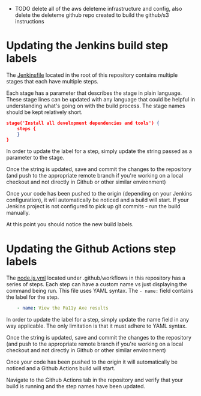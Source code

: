 - TODO delete all of the aws deleteme infrastructure and config, also
  delete the deleteme github repo created to build the github/s3
  instructions


# Updating the Jenkins build step labels

The [Jenkinsfile](../Jenkinsfile) located in the root of this
repository contains multiple stages that each have multiple steps.

Each stage has a parameter that describes the stage in plain
language. These stage lines can be updated with any language that
could be helpful in understanding what's going on with the build
process. The stage names should be kept relatively short.

``` json
stage('Install all development dependencies and tools') {
	steps {
	}
}
```


In order to update the label for a step, simply update the string
passed as a parameter to the stage.

Once the string is updated, save and commit the changes to the repository
(and push to the appropriate remote branch if you're working on a
local checkout and not directly in Github or other similar environment)

Once your code has been pushed to the origin (depending on your
Jenkins configuration), it will automatically be noticed and a build
will start. If your Jenkins project is not configured to pick up git
commits - run the build manually.

At this point you should notice the new build labels.


# Updating the Github Actions step labels

The [node.js.yml](../.github/workflows/node.js.yml) located under
.github/workflows in this repository has a series of steps. Each step
can have a custom name vs just displaying the command being run. This
file uses YAML syntax. The `- name:` field contains the label for the
step. 


``` yaml
    - name: View the Pa11y Axe results
```


In order to update the label for a step, simply update the name field
in any way applicable. The only limitation is that it must adhere to
YAML syntax.

Once the string is updated, save and commit the changes to the repository
(and push to the appropriate remote branch if you're working on a
local checkout and not directly in Github or other similar environment)

Once your code has been pushed to the origin it will automatically be
noticed and a Github Actions build will start. 

Navigate to the Github Actions tab in the repository and verify that
your build is running and the step names have been updated.
